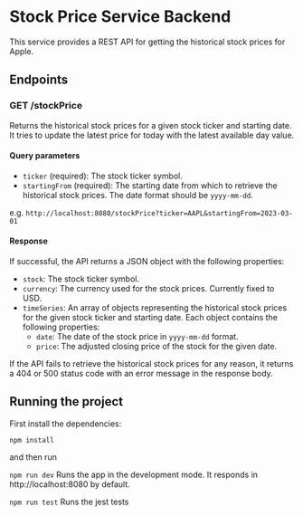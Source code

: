 Stock Price Service Backend
===========================

This service provides a REST API for getting the historical stock prices for Apple.

Endpoints
---------

### GET /stockPrice

Returns the historical stock prices for a given stock ticker and starting date. It tries to update the latest price for today with the latest available day value.

#### Query parameters

-   `ticker` (required): The stock ticker symbol.
-   `startingFrom` (required): The starting date from which to retrieve the historical stock prices. The date format should be `yyyy-mm-dd`.

e.g. `http://localhost:8080/stockPrice?ticker=AAPL&startingFrom=2023-03-01`

#### Response

If successful, the API returns a JSON object with the following properties:

-   `stock`: The stock ticker symbol.
-   `currency`: The currency used for the stock prices. Currently fixed to USD.
-   `timeSeries`: An array of objects representing the historical stock prices for the given stock ticker and starting date. Each object contains the following properties:
    -   `date`: The date of the stock price in `yyyy-mm-dd` format.
    -   `price`: The adjusted closing price of the stock for the given date.

If the API fails to retrieve the historical stock prices for any reason, it returns a 404 or 500 status code with an error message in the response body.

## Running the project

First install the dependencies:

`npm install`

and then run

`npm run dev`
Runs the app in the development mode. It responds in http://localhost:8080 by default.

`npm run test`
Runs the jest tests